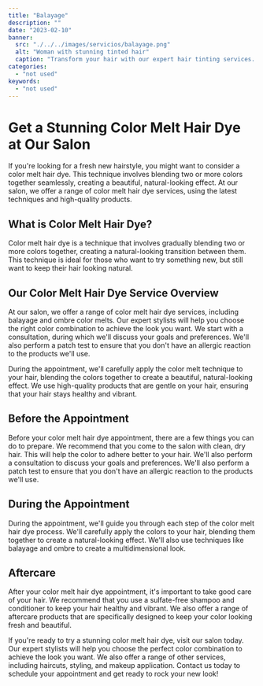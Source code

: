 ```yaml
---
title: "Balayage"
description: ""
date: "2023-02-10"
banner:
  src: "./../../images/servicios/balayage.png"
  alt: "Woman with stunning tinted hair"
  caption: "Transform your hair with our expert hair tinting services. Book your appointment now at Nik Salon and experience the difference."
categories:
  - "not used"
keywords:
  - "not used"
---
```


# Get a Stunning Color Melt Hair Dye at Our Salon

If you're looking for a fresh new hairstyle, you might want to consider a color melt hair dye. This technique involves blending two or more colors together seamlessly, creating a beautiful, natural-looking effect. At our salon, we offer a range of color melt hair dye services, using the latest techniques and high-quality products.

## What is Color Melt Hair Dye?

Color melt hair dye is a technique that involves gradually blending two or more colors together, creating a natural-looking transition between them. This technique is ideal for those who want to try something new, but still want to keep their hair looking natural.

## Our Color Melt Hair Dye Service Overview

At our salon, we offer a range of color melt hair dye services, including balayage and ombre color melts. Our expert stylists will help you choose the right color combination to achieve the look you want. We start with a consultation, during which we'll discuss your goals and preferences. We'll also perform a patch test to ensure that you don't have an allergic reaction to the products we'll use.

During the appointment, we'll carefully apply the color melt technique to your hair, blending the colors together to create a beautiful, natural-looking effect. We use high-quality products that are gentle on your hair, ensuring that your hair stays healthy and vibrant.

## Before the Appointment

Before your color melt hair dye appointment, there are a few things you can do to prepare. We recommend that you come to the salon with clean, dry hair. This will help the color to adhere better to your hair. We'll also perform a consultation to discuss your goals and preferences. We'll also perform a patch test to ensure that you don't have an allergic reaction to the products we'll use.

## During the Appointment

During the appointment, we'll guide you through each step of the color melt hair dye process. We'll carefully apply the colors to your hair, blending them together to create a natural-looking effect. We'll also use techniques like balayage and ombre to create a multidimensional look.

## Aftercare

After your color melt hair dye appointment, it's important to take good care of your hair. We recommend that you use a sulfate-free shampoo and conditioner to keep your hair healthy and vibrant. We also offer a range of aftercare products that are specifically designed to keep your color looking fresh and beautiful.

If you're ready to try a stunning color melt hair dye, visit our salon today. Our expert stylists will help you choose the perfect color combination to achieve the look you want. We also offer a range of other services, including haircuts, styling, and makeup application. Contact us today to schedule your appointment and get ready to rock your new look!
